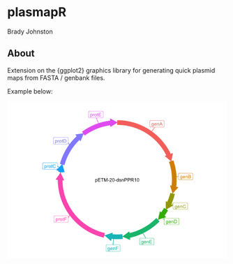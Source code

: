 plasmapR
================
Brady Johnston

## About

Extension on the {ggplot2} graphics library for generating quick plasmid
maps from FASTA / genbank files.

Example below:

![](README_files/figure-gfm/unnamed-chunk-1-1.png)<!-- -->
